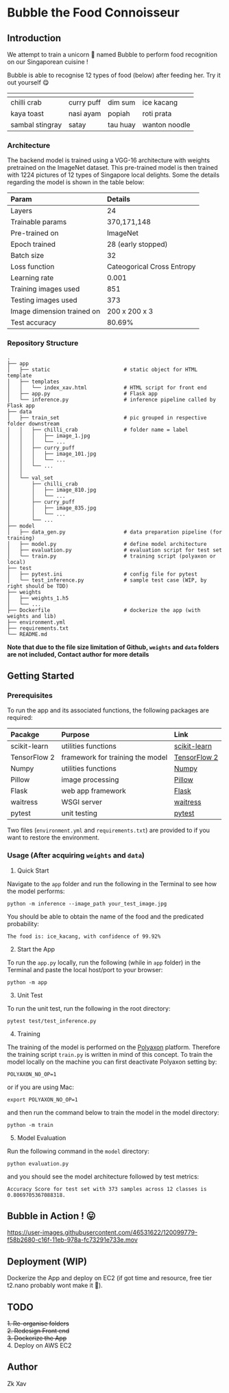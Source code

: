 # Bubble the Food Connoisseur

## Introduction

We attempt to train a unicorn :unicorn:  named Bubble to perform food recognition on our Singaporean cuisine !            

Bubble is able to recognise 12 types of food (below) after feeding her. Try it out yourself :yum:               

| <!-- -->    | <!-- -->    |<!-- -->     | <!-- -->    |
|-------------|-------------|-------------|-------------|
| chilli crab | curry puff  | dim sum     | ice kacang  |
| kaya toast  | nasi ayam   | popiah      | roti prata  |
| sambal stingray | satay   | tau huay    | wanton noodle |             


### Architecture

The backend model is trained using a VGG-16 architecture with weights pretrained on the ImageNet dataset. 
This pre-trained model is then trained with 1224 pictures of 12 types of Singapore local delights.
Some the details regarding the model is shown in the table below:                        

| Param | Details |
| :----- | :------ | 
| Layers | 24 |
| Trainable params | 370,171,148 |
| Pre-trained on | ImageNet |
| Epoch trained | 28 (early stopped) |
| Batch size | 32 |
| Loss function | Cateogorical Cross Entropy |
| Learning rate | 0.001 |
| Training images used | 851 |
| Testing images used | 373 |
| Image dimension trained on | 200 x 200 x 3 |
| Test accuracy | 80.69% |                          

### Repository Structure

```
.
├── app
│   ├── static                        # static object for HTML template
│   ├── templates
│   │   └── index_xav.html            # HTML script for front end
│   ├── app.py                        # Flask app
│   └── inference.py                  # inference pipeline called by Flask app
├── data
│   ├── train_set                     # pic grouped in respective folder downstream
│   │   ├── chilli_crab               # folder name = label
│   │   │   ├── image_1.jpg
│   │   │   └── ...
│   │   ├── curry_puff
│   │   │   ├── image_101.jpg
│   │   │   └── ...
│   │   └── ...
│   │   
│   └── val_set   
│       ├── chilli_crab
│       │   ├── image_810.jpg
│       │   └── ...
│       ├── curry_puff
│       │   ├── image_835.jpg
│       │   └── ...
│       └── ...
├── model                             
│   ├── data_gen.py                   # data preparation pipeline (for training)
│   ├── model.py                      # define model architecture
│   ├── evaluation.py                 # evaluation script for test set
│   └── train.py                      # training script (polyaxon or local)
├── test
│   ├── pytest.ini                    # config file for pytest
│   └── test_inference.py             # sample test case (WIP, by right should be TDD)
├── weights
│   ├── weights_1.h5
│   └── ...
├── Dockerfile                        # dockerize the app (with weights and lib)
├── environment.yml
├── requirements.txt
└── README.md
```

**Note that due to the file size limitation of Github, `weights` and `data` folders are not included, Contact author for more details** 


## Getting Started

### Prerequisites

To run the app and its associated functions, the following packages are required:                

| Pacakge | Purpose | Link |
| :--- | :----| :--- |
| scikit-learn | utilities functions | [scikit-learn][1] |
| TensorFlow 2 | framework for training the model | [TensorFlow 2][2] |
| Numpy | utilities functions | [Numpy][3] |
| Pillow | image processing | [Pillow][4]|
| Flask | web app framework | [Flask][5] |
| waitress |  WSGI server | [waitress][6] |
| pytest | unit testing | [pytest][7] |                

Two files (`environment.yml` and `requirements.txt`) are provided to if you want to restore the environment.

### Usage (After acquiring `weights` and `data`)               

1. Quick Start             

Navigate to the `app` folder and run the following in the Terminal to see how the model performs:

```
python -m inference --image_path your_test_image.jpg
```
You should be able to obtain the name of the food and the predicated probability:             
```
The food is: ice_kacang, with confidence of 99.92%
```

2. Start the App         

To run the ``app.py`` locally, run the following (while in `app` folder) in the Terminal and paste the local host/port to your browser:

```
python -m app
```

3. Unit Test            

To run the unit test, run the following in the root directory:           
```
pytest test/test_inference.py 
```

4. Training                

The training of the model is performed on the [Polyaxon][7] platform. Therefore the training script `train.py` is written in mind of this concept. To train the model locally on the machine you can first deactivate Polyaxon setting by:             

```
POLYAXON_NO_OP=1
```
or if you are using Mac:             
```
export POLYAXON_NO_OP=1
```
and then run the command below to train the model in the model directory:         
```
python -m train
```

5. Model Evaluation

Run the following command in the `model` directory:               
```
python evaluation.py
```
and you should see the model architecture followed by test metrics:           
```
Accuracy Score for test set with 373 samples across 12 classes is 0.8069705367088318.
```

## Bubble in Action ! :stuck_out_tongue:

https://user-images.githubusercontent.com/46531622/120099779-f58b2680-c16f-11eb-978a-fc73291e733e.mov                      


## Deployment (WIP)        

Dockerize the App and deploy on EC2 (if got time and resource, free tier t2.nano probably wont make it :money_mouth_face:).



## TODO         
~~1. Re-organise folders~~                  
~~2. Redesign Front end~~                 
~~3. Dockerize the App~~                
4. Deploy on AWS EC2            

## Author

Zk Xav

[1]: https://scikit-learn.org/stable/install.html
[2]: https://www.tensorflow.org/install
[3]: https://numpy.org/install/
[4]: https://pypi.org/project/Pillow/2.2.1/
[5]: https://pypi.org/project/Flask/
[6]: https://pypi.org/project/waitress/
[7]: https://pypi.org/project/pytest/
[8]: https://polyaxon.com/
